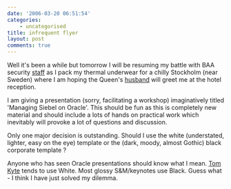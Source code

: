 ```yaml
---
date: '2006-03-20 06:51:54'
categories:
    - uncategorised
title: infrequent flyer
layout: post
comments: true
---
```

Well it's been a while but tomorrow I will be resuming my battle with
BAA security
[staff](http://www.nbrightside.com/blog/2006/01/16/revenge-of-the-baa-queue-monitor/)
as I pack my thermal underwear for a chilly Stockholm (near Sweden)
where I am hoping the Queen's
[husband](http://www.nbrightside.com/blog/2006/03/19/by-royal-appointment/)
will greet me at the hotel reception.

I am giving a presentation (sorry, facilitating a workshop)
imaginatively titled 'Managing Siebel on Oracle'. This should be fun as
this is completely new material and should include a lots of hands on
practical work which inevitably will provoke a lot of questions and
discussion.

Only one major decision is outstanding. Should I use the white
(understated, lighter, easy on the eye) template or the (dark, moody,
almost Gothic) black corporate template ?

Anyone who has seen Oracle presentations should know what I
mean. [Tom Kyte](http://tkyte.blogspot.com/) tends to use White. Most
glossy S&M/keynotes use Black. Guess what - I think I have just solved
my dilemma.

